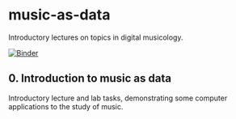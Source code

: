 # music-as-data

Introductory lectures on topics in digital musicology.

[![Binder](https://mybinder.org/badge_logo.svg)](https://mybinder.org/v2/gh/eamonnbell-dur/music-as-data/HEAD)

## 0. Introduction to music as data

Introductory lecture and lab tasks, demonstrating some computer applications to the study of music.
